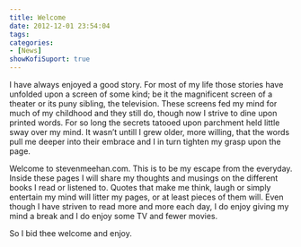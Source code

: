 ```yaml
---
title: Welcome
date: 2012-12-01 23:54:04
tags:
categories: 
- [News]
showKofiSuport: true
---
```

I have always enjoyed a good story.  For most of my life those stories have unfolded upon a screen of some kind; be it the magnificent screen of a theater or its puny sibling, the television.  These screens fed my mind for much of my childhood and they still do, though now I strive to dine upon printed words.<!-- more --> For so long the secrets tatooed upon parchment held little sway over my mind.  It wasn’t untill I grew older, more willing, that the words pull me deeper into their embrace and I in turn tighten my grasp upon the page.

Welcome to stevenmeehan.com. This is to be my escape from the everyday.  Inside these pages I will share my thoughts and musings on the different books I read or listened to.  Quotes that make me think, laugh or simply entertain my mind will litter my pages, or at least pieces of them will.  Even though I have striven to read more and more each day, I do enjoy giving my mind a break and I do enjoy some TV and fewer movies.

So I bid thee welcome and enjoy.